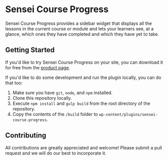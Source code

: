 # Sensei Course Progress

Sensei Course Progress provides a sidebar widget that displays all the lessons in the current course or module and lets your learners see, at a glance, which ones they have completed and which they have yet to take.

## Getting Started

If you'd like to try Sensei Course Progress on your site, you can download it for free from the [product page](https://woocommerce.com/products/sensei-course-progress/).

If you'd like to do some development and run the plugin locally, you can do that too:

1.	Make sure you have `git`, `node`, and `npm` installed.
2.	Clone this repository locally.
3.	Execute `npm install` and `gulp build` from the root directory of the repository.
4.	Copy the contents of the `/build` folder to `wp-content/plugins/sensei-course-progress`.

## Contributing
All contributions are greatly appreciated and welcome! Please submit a pull request and we will do our best to incorporate it.
